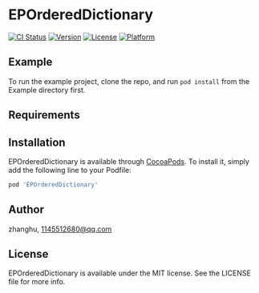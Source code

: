# EPOrderedDictionary

[![CI Status](http://img.shields.io/travis/zhang-hu/EPOrderedDictionary.svg?style=flat)](https://travis-ci.org/zhang-hu/EPOrderedDictionary)
[![Version](https://img.shields.io/cocoapods/v/EPOrderedDictionary.svg?style=flat)](http://cocoapods.org/pods/EPOrderedDictionary)
[![License](https://img.shields.io/cocoapods/l/EPOrderedDictionary.svg?style=flat)](http://cocoapods.org/pods/EPOrderedDictionary)
[![Platform](https://img.shields.io/cocoapods/p/EPOrderedDictionary.svg?style=flat)](http://cocoapods.org/pods/EPOrderedDictionary)

## Example

To run the example project, clone the repo, and run `pod install` from the Example directory first.

## Requirements

## Installation

EPOrderedDictionary is available through [CocoaPods](http://cocoapods.org). To install
it, simply add the following line to your Podfile:

```ruby
pod 'EPOrderedDictionary'
```

## Author

zhanghu, 1145512680@qq.com

## License

EPOrderedDictionary is available under the MIT license. See the LICENSE file for more info.
